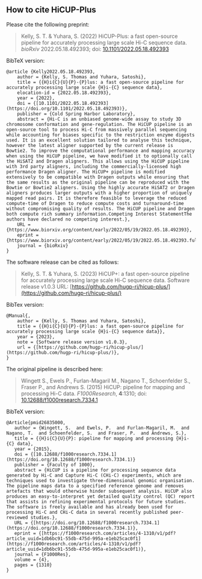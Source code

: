 ## How to cite HiCUP-Plus

Please cite the following preprint:

> Kelly, S. T. & Yuhara, S. (2022) HiCUP-Plus: a fast open-source pipeline for accurately processing large scale Hi-C sequence data.
> _bioRxiv_ 2022.05.18.492393; doi: [10.1101/2022.05.18.492393](https://doi.org/10.1101/2022.05.18.492393)

BibTeX version:

```
@article {Kelly2022.05.18.492393,
    author = {Kelly, S. Thomas and Yuhara, Satoshi},
    title = {{H}i{C}{U}{P}-{P}lus: a fast open-source pipeline for accurately processing large scale {H}i-{C} sequence data},
    elocation-id = {2022.05.18.492393},
    year = {2022},
    doi = {[10.1101/2022.05.18.492393](https://doi.org/10.1101/2022.05.18.492393)},
    publisher = {Cold Spring Harbor Laboratory},
    abstract = {Hi-C is an unbiased genome-wide assay to study 3D chromosome conformation and gene-regulation. The HiCUP pipeline is an open-source tool to process Hi-C from massively parallel sequencing while accounting for biases specific to the restriction enzyme digests used. It is an excellent solution tailored to analyse this technique, however the latest aligner supported by the current release is Bowtie2. To improve the computational performance and mapping accuracy when using the HiCUP pipeline, we have modified it to optionally call the HiSAT2 and Dragen aligners. This allows using the HiCUP pipeline with 3rd party aligners, including the commercially-licensed high performance Dragen aligner. The HiCUP+ pipeline is modified extensively to be compatible with Dragen outputs while ensuring that the same results as the original pipeline can be reproduced with the Bowtie or Bowtie2 aligners. Using the highly accurate HiSAT2 or Dragen aligners produces larger outputs with a higher proportion of uniquely mapped read pairs. It is therefore feasible to leverage the reduced compute-time of Dragen to reduce compute costs and turnaround-time without compromising quality of results. The HiCUP pipeline and Dragen both compute rich summary information.Competing Interest StatementThe authors have declared no competing interest.},
    URL = {https://www.biorxiv.org/content/early/2022/05/19/2022.05.18.492393},
    eprint = {https://www.biorxiv.org/content/early/2022/05/19/2022.05.18.492393.full.pdf},
    journal = {bioRxiv}
}
```

The software release can be cited as follows:

> Kelly, S. T. & Yuhara, S. (2023) HiCUP+: a fast open-source pipeline for accurately processing large scale Hi-C sequence data.
> Software release v1.0.3 URL: [https://github.com/hugp-ri/hicup-plus/](https://github.com/hugp-ri/hicup-plus/)

BibTex version:

```
@Manual{,
    author = {Kelly, S. Thomas and Yuhara, Satoshi},
    title = {{H}i{C}{U}{P}-{P}lus: a fast open-source pipeline for accurately processing large scale {H}i-{C} sequence data}},
    year = {2023},
    note = {Software release version v1.0.3},
    url = {[https://github.com/hugp-ri/hicup-plus/](https://github.com/hugp-ri/hicup-plus/)},
}
```

The original pipeline is described here:

> Wingett S., Ewels P., Furlan-Magaril M., Nagano T., Schoenfelder S., Fraser P., and Andrews S. (2015)
> HiCUP: pipeline for mapping and processing Hi-C data.
> _F1000Research_, **4**:1310; doi: [10.12688/f1000research.7334.1](https://doi.org/10.12688/f1000research.7334.1)

BibTeX version:

```
@Article{pmid26835000,
   author = {Wingett, S.  and Ewels, P.  and Furlan-Magaril, M.  and Nagano, T.  and Schoenfelder, S.  and Fraser, P.  and Andrews, S.},
   title = {{H}i{C}{U}{P}: pipeline for mapping and processing {H}i-{C} data},
   year = {2015},
   doi = {[10.12688/f1000research.7334.1](https://doi.org/10.12688/f1000research.7334.1)}
   publisher = {Faculty of 1000},
   abstract = {HiCUP is a pipeline for processing sequence data generated by Hi-C and Capture Hi-C (CHi-C) experiments, which are techniques used to investigate three-dimensional genomic organisation. The pipeline maps data to a specified reference genome and removes artefacts that would otherwise hinder subsequent analysis. HiCUP also produces an easy-to-interpret yet detailed quality control (QC) report that assists in refining experimental protocols for future studies. The software is freely available and has already been used for processing Hi-C and CHi-C data in several recently published peer-reviewed studies.},
   URL = {[https://doi.org/10.12688/f1000research.7334.1](https://doi.org/10.12688/f1000research.7334.1)},
   eprint = {[https://f1000research.com/articles/4-1310/v1/pdf?article_uuid=1db6bc91-55db-475d-995a-e1eb25cac0f1](https://f1000research.com/articles/4-1310/v1/pdf?article_uuid=1db6bc91-55db-475d-995a-e1eb25cac0f1)},
   journal = {F1000Res},
   volume = {4},
   pages = {1310}
}
```
